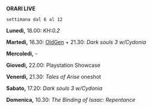 
<b>ORARI LIVE</b>
 
<code>settimana dal 6 al 12</code>
 
<b>Lunedì,</b> 18.00: <i>KH:0.2</i>

<b>Martedì,</b> 16.30: <a href="https://www.twitch.tv/oldgenproject">OldGen</a>  + 21.30: <i>Dark souls 3 w/Cydonia</i> 

<b>Mercoledì,</b> -

<b>Giovedì,</b> 22.00: Playstation Showcase

<b>Venerdì,</b> 21.30: <i>Tales of Arise</i> oneshot

<b>Sabato,</b> 17.20: <i>Dark souls 3 w/Cydonia</i> 

<b>Domenica,</b> 10.30: <i>The Binding of Isaac: Repentance</i> 
